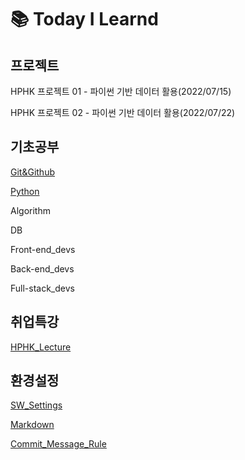 # 📚 Today I Learnd
## 프로젝트

HPHK 프로젝트 01 - 파이썬 기반 데이터 활용(2022/07/15)

HPHK 프로젝트 02 - 파이썬 기반 데이터 활용(2022/07/22)

## 기초공부

[Git&Github](./Git&Github/)

[Python](./Python)

Algorithm

DB

Front-end_devs

Back-end_devs

Full-stack_devs

## 취업특강

[HPHK_Lecture](./HPHK_Lecture)

## 환경설정

[SW_Settings](./SW_Settings)

[Markdown](./Markdown/)

[Commit_Message_Rule](./Commit_Message_Rule.md)
